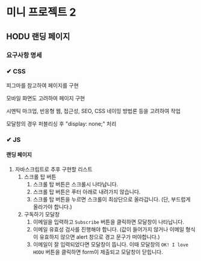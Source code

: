 # 미니 프로젝트 2

## HODU 랜딩 페이지

### 요구사항 명세

### ✔ CSS

피그마를 참고하여 페이지를 구현

모바일 화면도 고려하여 페이지 구현

시멘틱 마크업, 반응형 웹, 접근성, SEO, CSS 네이밍 방법론 등을 고려하여 작업

모달창의 경우 퍼블리싱 후 "display: none;" 처리

### ✔ JS

#### 랜딩 페이지

1. 자바스크립트로 추후 구현할 리스트
   1. 스크롤 탑 버튼
      1. 스크롤 탑 버튼은 스크롤시 나타납니다.
      2. 스크롤 탑 버튼은 푸터 아래로 내려가지 않습니다.
      3. 스크롤 탑 버튼을 누르면 스크롤이 최상단으로 올라갑니다. (단, 부드럽게 올라가야 합니다.)
   2. 구독하기 모달창
      1. 이메일을 입력하고 `Subscribe` 버튼을 클릭하면 모달창이 나타납니다.
      2. 이메일 유효성 검사를 진행해야 합니다. (값이 들어가지 않거나 이메일 형식이 유효하지 않으면 alert 창으로 경고 문구가 떠야합니다.)
      3. 이메일이 잘 입력되었다면 모달창이 뜹니다. 이때 모달창의 `OK! I love HODU` 버튼을 클릭하면 form이 제출되고 모달창이 닫힙니다.
